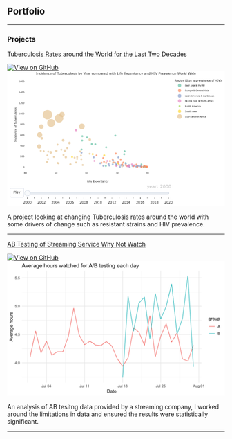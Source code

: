 ## Portfolio

---

### Projects

[Tuberculosis Rates around the World for the Last Two Decades](https://rpubs.com/AstridChristyne/1101876)


[![View on GitHub](https://img.shields.io/badge/View_on_Rpubs-blue?logo=GitHub)](https://rpubs.com/AstridChristyne/1101876/)
<img src="Projects/TBHIVrate/TBHIVLE.png?raw=true"/>


A project looking at changing Tuberculosis rates around the world with some drivers of change such as 
resistant strains and HIV prevalence. 

---


[AB Testing of Streaming Service Why Not Watch](Projects/Streaming_ABtest/ABtestingR.pdf)


[![View on GitHub](https://img.shields.io/badge/GitHub-View_on_GitHub-blue?logo=GitHub)](Projects/Streaming_ABtest/ABtestingR.pdf/)
<img src="Projects/Streaming_ABtest/ABhrsWatched.png?raw=true"/> 


An analysis of AB tesitng data provided by a streaming company, I worked around the limitations in data
and ensured the results were statistically significant.

---
